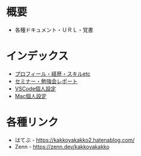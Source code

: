 # 概要

* 各種ドキュメント・ＵＲＬ・覚書

# インデックス

* [プロフィール・経歴・スキルetc](profile.md)
* [セミナー・勉強会レポート](reports)
* [VSCode個人設定](settings/vscode)
* [Mac個人設定](settings/mac)

# 各種リンク

- はてぶ - https://kakkoyakakko2.hatenablog.com/
- Zenn - https://zenn.dev/kakkoyakakko

